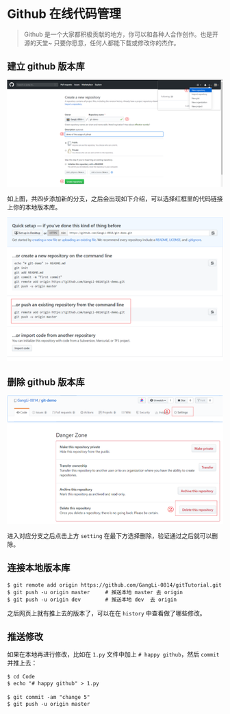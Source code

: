 # Github 在线代码管理

> Github 是一个大家都积极贡献的地方，你可以和各种人合作创作。也是开源的天堂~ 只要你愿意，任何人都能下载或修改你的杰作。

## 建立 github 版本库

![](../Image/9-1-1.png)

如上图，共四步添加新的分支，之后会出现如下介绍，可以选择红框里的代码链接上你的本地版本库。

![](../Image/9-1-2.png)

## 删除 github 版本库

![](../Image/9-1-3.png)

进入对应分支之后点击上方 `setting` 在最下方选择删除，验证通过之后就可以删除。

## 连接本地版本库 

```
$ git remote add origin https://github.com/GangLi-0814/gitTutorial.git
$ git push -u origin master     # 推送本地 master 去 origin
$ git push -u origin dev        # 推送本地 dev  去 origin
```

之后网页上就有推上去的版本了，可以在在 `history` 中查看做了哪些修改。

## 推送修改
如果在本地再进行修改，比如在 `1.py` 文件中加上 `# happy github`，然后 `commit` 并推上去：

```
$ cd Code
$ echo "# happy github" > 1.py

$ git commit -am "change 5"
$ git push -u origin master
```
